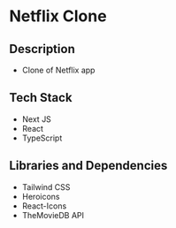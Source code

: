 # Netflix Clone

## Description

- Clone of Netflix app

## Tech Stack

- Next JS
- React
- TypeScript

## Libraries and Dependencies

- Tailwind CSS
- Heroicons
- React-Icons
- TheMovieDB API
